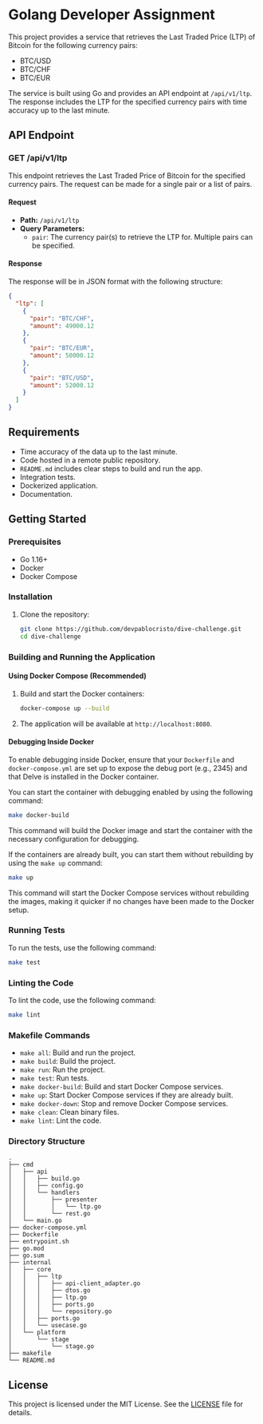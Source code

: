 # Golang Developer Assignment

This project provides a service that retrieves the Last Traded Price (LTP) of Bitcoin for the following currency pairs:

- BTC/USD
- BTC/CHF
- BTC/EUR

The service is built using Go and provides an API endpoint at `/api/v1/ltp`. The response includes the LTP for the specified currency pairs with time accuracy up to the last minute.

## API Endpoint

### GET /api/v1/ltp

This endpoint retrieves the Last Traded Price of Bitcoin for the specified currency pairs. The request can be made for a single pair or a list of pairs.

#### Request

- **Path:** `/api/v1/ltp`
- **Query Parameters:**
  - `pair`: The currency pair(s) to retrieve the LTP for. Multiple pairs can be specified.

#### Response

The response will be in JSON format with the following structure:

```json
{
  "ltp": [
    {
      "pair": "BTC/CHF",
      "amount": 49000.12
    },
    {
      "pair": "BTC/EUR",
      "amount": 50000.12
    },
    {
      "pair": "BTC/USD",
      "amount": 52000.12
    }
  ]
}
```

## Requirements

- Time accuracy of the data up to the last minute.
- Code hosted in a remote public repository.
- `README.md` includes clear steps to build and run the app.
- Integration tests.
- Dockerized application.
- Documentation.

## Getting Started

### Prerequisites

- Go 1.16+
- Docker
- Docker Compose

### Installation

1. Clone the repository:
   ```sh
   git clone https://github.com/devpablocristo/dive-challenge.git
   cd dive-challenge
   ```

### Building and Running the Application

#### Using Docker Compose (Recommended)

1. Build and start the Docker containers:
   ```sh
   docker-compose up --build
   ```

2. The application will be available at `http://localhost:8080`.

#### Debugging Inside Docker

To enable debugging inside Docker, ensure that your `Dockerfile` and `docker-compose.yml` are set up to expose the debug port (e.g., 2345) and that Delve is installed in the Docker container.

You can start the container with debugging enabled by using the following command:
```sh
make docker-build
```
This command will build the Docker image and start the container with the necessary configuration for debugging.

If the containers are already built, you can start them without rebuilding by using the `make up` command:
```sh
make up
```
This command will start the Docker Compose services without rebuilding the images, making it quicker if no changes have been made to the Docker setup.

### Running Tests

To run the tests, use the following command:
```sh
make test
```

### Linting the Code

To lint the code, use the following command:
```sh
make lint
```

### Makefile Commands

- `make all`: Build and run the project.
- `make build`: Build the project.
- `make run`: Run the project.
- `make test`: Run tests.
- `make docker-build`: Build and start Docker Compose services.
- `make up`: Start Docker Compose services if they are already built.
- `make docker-down`: Stop and remove Docker Compose services.
- `make clean`: Clean binary files.
- `make lint`: Lint the code.

### Directory Structure

```
.
├── cmd
│   ├── api
│   │   ├── build.go
│   │   ├── config.go
│   │   └── handlers
│   │       ├── presenter
│   │       │   └── ltp.go
│   │       └── rest.go
│   └── main.go
├── docker-compose.yml
├── Dockerfile
├── entrypoint.sh
├── go.mod
├── go.sum
├── internal
│   ├── core
│   │   ├── ltp
│   │   │   ├── api-client_adapter.go
│   │   │   ├── dtos.go
│   │   │   ├── ltp.go
│   │   │   ├── ports.go
│   │   │   └── repository.go
│   │   ├── ports.go
│   │   └── usecase.go
│   └── platform
│       └── stage
│           └── stage.go
├── makefile
└── README.md
```

## License

This project is licensed under the MIT License. See the [LICENSE](LICENSE) file for details.